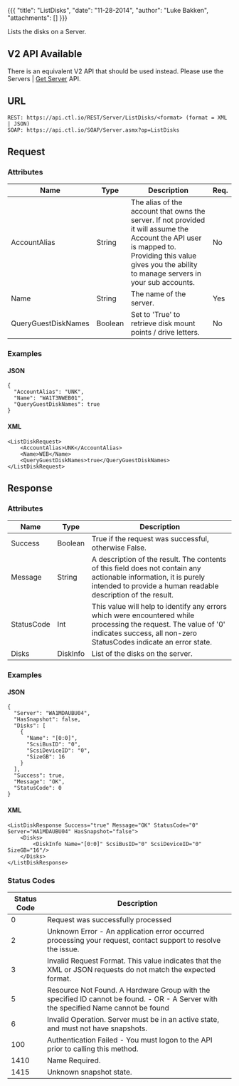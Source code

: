 {{{
  "title": "ListDisks",
  "date": "11-28-2014",
  "author": "Luke Bakken",
  "attachments": []
}}}

Lists the disks on a Server.

<div class="alert alert-warning">
<h2>V2 API Available</h2>
There is an equivalent V2 API that should be used instead. Please use the Servers | <a href="../v2/#servers-get-server">Get Server</a> API.
</div>

## URL

    REST: https://api.ctl.io/REST/Server/ListDisks/<format> (format = XML | JSON)
    SOAP: https://api.ctl.io/SOAP/Server.asmx?op=ListDisks

## Request

### Attributes

| Name | Type | Description | Req. |
| --- | --- | --- | --- |
| AccountAlias | String | The alias of the account that owns the server. If not provided it will assume the Account the API user is mapped to. Providing this value gives you the ability to manage servers in your sub accounts. | No |
| Name | String | The name of the server. | Yes |
| QueryGuestDiskNames | Boolean | Set to 'True' to retrieve disk mount points / drive letters. | No |

### Examples

#### JSON

    {
      "AccountAlias": "UNK",
      "Name": "WA1T3NWEB01",
      "QueryGuestDiskNames": true
    }

#### XML

    <ListDiskRequest>
        <AccountAlias>UNK</AccountAlias>
        <Name>WEB</Name>
        <QueryGuestDiskNames>true</QueryGuestDiskNames>
    </ListDiskRequest>

## Response

### Attributes

| Name | Type | Description |
| --- | --- | --- |
| Success | Boolean | True if the request was successful, otherwise False. |
| Message | String | A description of the result. The contents of this field does not contain any actionable information, it is purely intended to provide a human readable description of the result. |
| StatusCode | Int | This value will help to identify any errors which were encountered while processing the request. The value of '0' indicates success, all non-zero StatusCodes indicate an error state. |
| Disks | DiskInfo | List of the disks on the server. |

### Examples

#### JSON

    {
      "Server": "WA1MDAUBU04",
      "HasSnapshot": false,
      "Disks": [
        {
          "Name": "[0:0]",
          "ScsiBusID": "0",
          "ScsiDeviceID": "0",
          "SizeGB": 16
        }
      ],
      "Success": true,
      "Message": "OK",
      "StatusCode": 0
    }

#### XML

    <ListDiskResponse Success="true" Message="OK" StatusCode="0" Server="WA1MDAUBU04" HasSnapshot="false">
        <Disks>
            <DiskInfo Name="[0:0]" ScsiBusID="0" ScsiDeviceID="0" SizeGB="16"/>
        </Disks>
    </ListDiskResponse>

### Status Codes

| Status Code | Description |
| --- | --- |
| 0 | Request was successfully processed |
| 2 | Unknown Error - An application error occurred processing your request, contact support to resolve the issue. |
| 3 | Invalid Request Format. This value indicates that the XML or JSON requests do not match the expected format. |
| 5 | Resource Not Found.  A Hardware Group with the specified ID cannot be found. - OR - A Server with the specified Name cannot be found |
| 6 | Invalid Operation.  Server must be in an active state, and must not have snapshots. |
| 100 | Authentication Failed - You must logon to the API prior to calling this method. |
| 1410 | Name Required. |
| 1415 | Unknown snapshot state. |
